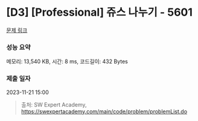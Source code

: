 # [D3] [Professional] 쥬스 나누기 - 5601 

[문제 링크](https://swexpertacademy.com/main/code/problem/problemDetail.do?contestProbId=AWXGAylqcdYDFAUo) 

### 성능 요약

메모리: 13,540 KB, 시간: 8 ms, 코드길이: 432 Bytes

### 제출 일자

2023-11-21 15:00



> 출처: SW Expert Academy, https://swexpertacademy.com/main/code/problem/problemList.do